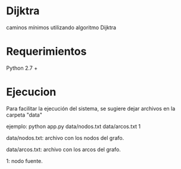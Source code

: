 # Dijktra
caminos mínimos utilizando algoritmo Dijktra

# Requerimientos
Python 2.7 +

# Ejecucion
Para facilitar la ejecución del sistema, se sugiere dejar archivos en la carpeta "data"

ejemplo: python app.py data/nodos.txt data/arcos.txt 1  

data/nodos.txt: archivo con los nodos del grafo.

data/arcos.txt: archivo con los arcos del grafo.

1: nodo fuente.
